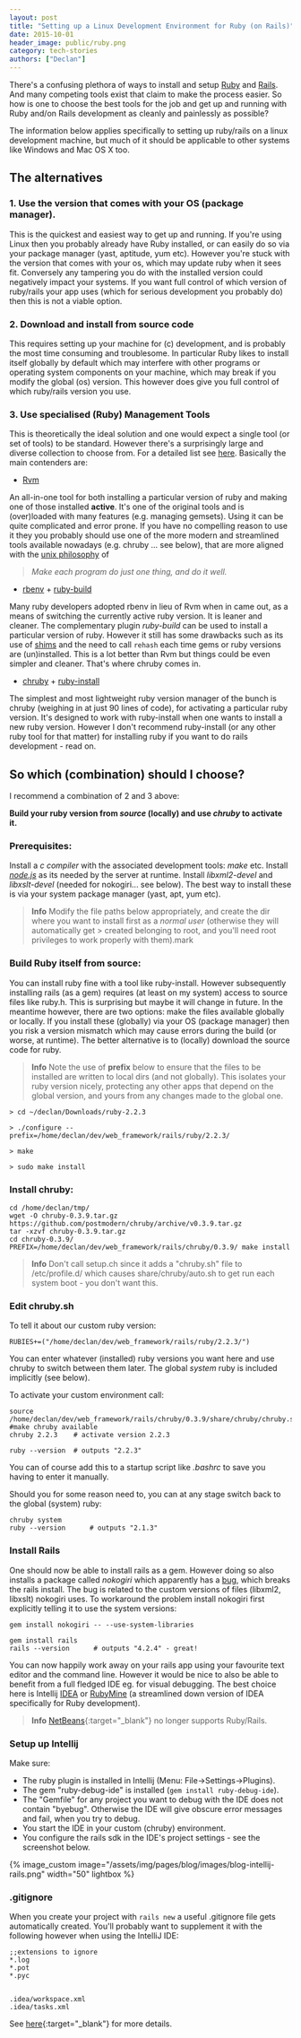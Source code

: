 ```yaml
---
layout: post
title: "Setting up a Linux Development Environment for Ruby (on Rails)"
date: 2015-10-01
header_image: public/ruby.png
category: tech-stories
authors: ["Declan"]
---
```


There's a confusing plethora of ways to install and setup [Ruby][Ruby] and [Rails][Rails].
And many competing tools exist that claim to make the process easier.
So how is one to choose the best tools for the job and get up and running with Ruby and/on Rails development as cleanly and painlessly as possible?

The information below applies specifically to setting up ruby/rails on a linux development machine, but much of it should be applicable to other systems like Windows and Mac OS X too.

## The alternatives

### 1. Use the version that comes with your OS (package manager).

This is the quickest and easiest way to get up and running.
If you're using Linux then you probably already have Ruby installed, or can easily do so via your package manager (yast, aptitude, yum etc).
However you're stuck with the version that comes with your os, which may update ruby when it sees fit.
Conversely any tampering you do with the installed version could negatively impact your systems.
If you want full control of which version of ruby/rails your app uses (which for serious development you probably do) then this is not a viable option.

###  2. Download and install from source code

This requires setting up your machine for (c) development, and is probably the most time consuming and troublesome.
In particular Ruby likes to install itself globally by default which may interfere with other
programs or operating system components on your machine, which may break if you modify the global (os) version.
This however does give you full control of which ruby/rails version you use.

###  3. Use specialised (Ruby) Management Tools

This is theoretically the ideal solution and one would expect a single tool (or set of tools) to be standard.
However there's a surprisingly large and diverse collection to choose from.
For a detailed list see [here][ruby website].
Basically the main contenders are:

- [Rvm][Rvm]

An all-in-one tool for both installing a particular version of ruby and making one of those installed **active**.
It's one of the original tools and is (over)loaded with many features (e.g. managing gemsets).
Using it can be quite complicated and error prone.
If you have no compelling reason to use it they you probably should use one of the more modern and streamlined tools available nowadays (e.g. chruby ... see below), that are more aligned with the [unix philosophy][unix-well] of

> *Make each program do just one thing, and do it well.*

- [rbenv][rbenv] + [ruby-build]

Many ruby developers adopted rbenv in lieu of Rvm when in came out, as a means of switching the currently active ruby version.
It is leaner and cleaner.
The complementary plugin *ruby-build* can be used to install a particular version of ruby.
However it still has some drawbacks such as its use of [shims] and the need to call `rehash` each time gems or ruby versions are (un)installed.
This is a lot better than Rvm but things could be even simpler and cleaner.
That's where chruby comes in.

- [chruby][chruby] + [ruby-install][ruby-install]

The simplest and most lightweight ruby version manager of the bunch is chruby (weighing in at just 90 lines of code), for activating a particular ruby version.
It's designed to work with ruby-install when one wants to install a new ruby version.
However I don't recommend ruby-install (or any other ruby tool for that matter) for installing ruby if you want to do rails development - read on.

## So which (combination) should I choose?

I recommend a combination of 2 and 3 above:

**Build your ruby version from *source* (locally) and use *chruby* to activate it.**

### Prerequisites:

Install a *c compiler* with the associated development tools: *make* etc.
Install [*node.js*][nodejs] as its needed by the server at runtime.
Install *libxml2-devel* and *libxslt-devel* (needed for nokogiri... see below).
The best way to install these is via your system package manager (yast, apt, yum etc).

> **Info** Modify the file paths below appropriately, and create the dir where you want to install first as a *normal user* (otherwise they will automatically get > created belonging to root, and you'll need root privileges to work properly with them).mark

### Build Ruby itself from source:

You can install ruby fine with a tool like ruby-install.
However subsequently installing rails (as a gem) requires (at least on my system) access to source files like ruby.h.
This is surprising but maybe it will change in future.
In the meantime however, there are two options: make the files available globally or locally.
If you install these (globally) via your OS (package manager) then you risk a version mismatch which may cause errors during the build (or worse, at runtime). The better alternative
is to (locally) download the source code for ruby.

> **Info** Note the use of **prefix** below to ensure that the files to be installed are written to local dirs (and not globally).
> This isolates your ruby version nicely, protecting any other apps that depend on the global version, and yours from any changes made to the global one.

    > cd ~/declan/Downloads/ruby-2.2.3

    > ./configure --prefix=/home/declan/dev/web_framework/rails/ruby/2.2.3/

    > make

    > sudo make install

### Install chruby:

    cd /home/declan/tmp/
    wget -O chruby-0.3.9.tar.gz https://github.com/postmodern/chruby/archive/v0.3.9.tar.gz
    tar -xzvf chruby-0.3.9.tar.gz
    cd chruby-0.3.9/
    PREFIX=/home/declan/dev/web_framework/rails/chruby/0.3.9/ make install

> **Info** Don't call setup.ch since it adds a "chruby.sh" file to /etc/profile.d/ which causes share/chruby/auto.sh to get run each system boot - you don't want this.

### Edit chruby.sh

To tell it about our custom ruby version:

    RUBIES+=("/home/declan/dev/web_framework/rails/ruby/2.2.3/")

You can enter whatever (installed) ruby versions you want here and use chruby to switch between them later.
The global *system* ruby is included implicitly (see below).

To activate your custom environment call:

    source /home/declan/dev/web_framework/rails/chruby/0.3.9/share/chruby/chruby.sh  #make chruby available
    chruby 2.2.3 	# activate version 2.2.3

    ruby --version 	# outputs "2.2.3"

You can of course add this to a startup script like *.bashrc* to save you having to enter it manually.

Should you for some reason need to, you can at any stage switch back to the global (system) ruby:

    chruby system
    ruby --version      # outputs "2.1.3"

### Install Rails

One should now be able to install rails as a gem.
However doing so also installs a package called *nokogiri* which apparently has a [bug][nokogiri-bug], which breaks the rails install.
The bug is related to the custom versions of files (libxml2, libxslt) nokogiri uses.
To workaround the problem install nokogiri first explicitly telling it to use the system versions:

    gem install nokogiri -- --use-system-libraries

    gem install rails
    rails --version      # outputs "4.2.4" - great!

You can now happily work away on your rails app using your favourite text editor and the command line.
However it would be nice to also be able to benefit from a full fledged IDE eg. for visual debugging.
The best choice here is Intellij
[IDEA][IDEA] or [RubyMine][RubyMine] (a streamlined down version of IDEA specifically for Ruby development).

> **Info** [NetBeans](http://wiki.netbeans.org/RubySupport){:target="_blank"} no longer supports Ruby/Rails.

### Setup up Intellij

Make sure:

- The ruby plugin is installed in Intellij (Menu: File->Settings->Plugins).
- The gem "ruby-debug-ide" is installed  (`gem install ruby-debug-ide`).
- The "Gemfile" for any project you want to debug with the IDE does not contain "byebug".
Otherwise the IDE will give obscure error messages and fail, when you try to debug.
- You start the IDE in your custom (chruby) environment.
- You configure the rails sdk in the IDE's project settings - see the screenshot below.

{% image_custom image="/assets/img/pages/blog/images/blog-intellij-rails.png" width="50" lightbox %}

### .gitignore

When you create your project with `rails new` a useful .gitignore file gets automatically created.
You'll probably want to supplement it with the following however when using the IntelliJ IDE:

    ;;extensions to ignore
    *.log
    *.pot
    *.pyc


    .idea/workspace.xml
    .idea/tasks.xml

See [here](https://intellij-support.jetbrains.com/hc/en-us/articles/206827587-How-to-manage-projects-under-Version-Control-Systems){:target="_blank"} for more details.


<!-- Links -->

[Ruby]: https://www.ruby-lang.org/en/
[Rails]: http://rubyonrails.org/
[ruby website]: https://www.ruby-lang.org/en/documentation/installation/

[Rvm]: https://rvm.io/rvm
[unix-well]: https://en.wikipedia.org/wiki/Unix_philosophy#Do_One_Thing_and_Do_It_Well
[nodejs]: https://nodejs.org/en/

[rbenv]: https://github.com/sstephenson/rbenv
[shims]: https://github.com/sstephenson/rbenv/#understanding-shims
[ruby-build]: https://github.com/sstephenson/ruby-build

[chruby]: https://github.com/postmodern/chruby
[ruby-install]: https://github.com/postmodern/ruby-install

[nokogiri-bug]: http://stackoverflow.com/questions/29782968/how-to-gem-install-nokogiri-use-system-libraries-via-gemfile

[IDEA]: https://www.jetbrains.com/idea/
[RubyMine]: https://www.jetbrains.com/ruby/
